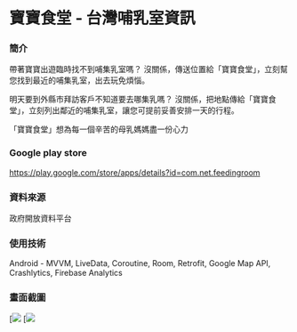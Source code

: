 # 寶寶食堂 - 台灣哺乳室資訊

### 簡介
帶著寶寶出遊臨時找不到哺集乳室嗎？
沒關係，傳送位置給「寶寶食堂」，立刻幫您找到最近的哺集乳室，出去玩免煩惱。

明天要到外縣市拜訪客戶不知道要去哪集乳嗎？
沒關係，把地點傳給「寶寶食堂」，立刻列出鄰近的哺集乳室，讓您可提前妥善安排一天的行程。

「寶寶食堂」想為每一個辛苦的母乳媽媽盡一份心力

### Google play store
https://play.google.com/store/apps/details?id=com.net.feedingroom

### 資料來源
政府開放資料平台

### 使用技術
Android - MVVM, LiveData, Coroutine, Room, Retrofit, Google Map API, Crashlytics, Firebase Analytics

### 畫面截圖
[![](https://play-lh.googleusercontent.com/WbilkuqebiuH0agIhE6ZBHKydlndyRTHGhPbu64OJ25xImVBA8o6p5SwkF2l8XzalA=w5120-h2880-rw)
[![](https://play-lh.googleusercontent.com/FDG2MGX4f9f5kxESb0BMWZXwQtCwDAozZTGejuK7jRKVwr5bBSKxQtUXEs8xM_aPTgGf=w1052-h592-rw)
